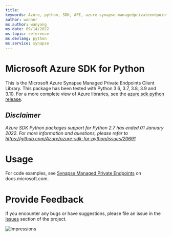 ```yaml
---
title: 
keywords: Azure, python, SDK, API, azure-synapse-managedprivateendpoints, synapse
author: wonner
ms.author: wanyang
ms.date: 09/14/2022
ms.topic: reference
ms.devlang: python
ms.service: synapse
---
```

# Microsoft Azure SDK for Python

This is the Microsoft Azure Synapse Managed Private Endpoints Client Library.
This package has been tested with Python 3.6, 3.7, 3.8, 3.9 and 3.10.
For a more complete view of Azure libraries, see the [azure sdk python release](https://aka.ms/azsdk/python/all).

## _Disclaimer_

_Azure SDK Python packages support for Python 2.7 has ended 01 January 2022. For more information and questions, please refer to https://github.com/Azure/azure-sdk-for-python/issues/20691_

# Usage

For code examples, see [Synapse Managed Private Endpoints](/python/api/overview/azure/) on docs.microsoft.com.

# Provide Feedback

If you encounter any bugs or have suggestions, please file an issue in the
[Issues](https://github.com/Azure/azure-sdk-for-python/issues)
section of the project.

![Impressions](https://azure-sdk-impressions.azurewebsites.net/api/impressions/azure-sdk-for-python%2Fazure-synapse-managedprivateendpoints%2FREADME.png)

